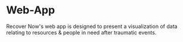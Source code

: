 # Web-App
Recover Now's web app is designed to present a visualization of data relating to resources &amp; people in need after traumatic events.
